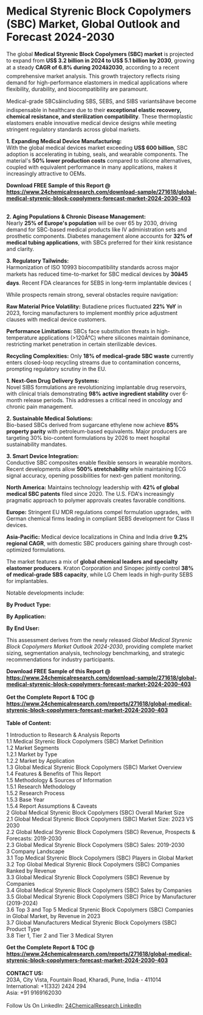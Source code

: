 <h1>Medical Styrenic Block Copolymers (SBC) Market, Global Outlook and Forecast 2024-2030</h1><p>The global <strong>Medical Styrenic Block Copolymers (SBC) market</strong> is projected to expand from <strong>US$ 3.2 billion in 2024 to US$ 5.1 billion by 2030</strong>, growing at a steady <strong>CAGR of 6.8% during 2024â2030</strong>, according to a recent comprehensive market analysis. This growth trajectory reflects rising demand for high-performance elastomers in medical applications where flexibility, durability, and biocompatibility are paramount.</p><p>Medical-grade SBCsâincluding SBS, SEBS, and SIBS variantsâhave become indispensable in healthcare due to their <strong>exceptional elastic recovery, chemical resistance, and sterilization compatibility</strong>. These thermoplastic elastomers enable innovative medical device designs while meeting stringent regulatory standards across global markets.</p><p><strong>1. Expanding Medical Device Manufacturing:</strong><br>
With the global medical devices market exceeding <strong>US$ 600 billion</strong>, SBC adoption is accelerating in tubing, seals, and wearable components. The material's <strong>50% lower production costs</strong> compared to silicone alternatives, coupled with equivalent performance in many applications, makes it increasingly attractive to OEMs.</p><div><b>Download FREE Sample of this Report @ 
            <a href="https://www.24chemicalresearch.com/download-sample/271618/global-medical-styrenic-block-copolymers-forecast-market-2024-2030-403">
            https://www.24chemicalresearch.com/download-sample/271618/global-medical-styrenic-block-copolymers-forecast-market-2024-2030-403</a></b></div><br><p><strong>2. Aging Populations &amp; Chronic Disease Management:</strong><br>
Nearly <strong>25% of Europe's population</strong> will be over 65 by 2030, driving demand for SBC-based medical products like IV administration sets and prosthetic components. Diabetes management alone accounts for <strong>32% of medical tubing applications</strong>, with SBCs preferred for their kink resistance and clarity.</p><p><strong>3. Regulatory Tailwinds:</strong><br>
Harmonization of ISO 10993 biocompatibility standards across major markets has reduced time-to-market for SBC medical devices by <strong>30â45 days</strong>. Recent FDA clearances for SEBS in long-term implantable devices (

</p><p>While prospects remain strong, several obstacles require navigation:</p><p><strong>Raw Material Price Volatility:</strong> Butadiene prices fluctuated <strong>22% YoY</strong> in 2023, forcing manufacturers to implement monthly price adjustment clauses with medical device customers.</p><p><strong>Performance Limitations:</strong> SBCs face substitution threats in high-temperature applications (&gt;120Â°C) where silicones maintain dominance, restricting market penetration in certain sterilizable devices.</p><p><strong>Recycling Complexities:</strong> Only <strong>18% of medical-grade SBC waste</strong> currently enters closed-loop recycling streams due to contamination concerns, prompting regulatory scrutiny in the EU.</p><p><strong>1. Next-Gen Drug Delivery Systems:</strong><br>
Novel SIBS formulations are revolutionizing implantable drug reservoirs, with clinical trials demonstrating <strong>98% active ingredient stability</strong> over 6-month release periods. This addresses a critical need in oncology and chronic pain management.</p><p><strong>2. Sustainable Medical Solutions:</strong><br>
Bio-based SBCs derived from sugarcane ethylene now achieve <strong>85% property parity</strong> with petroleum-based equivalents. Major producers are targeting 30% bio-content formulations by 2026 to meet hospital sustainability mandates.</p><p><strong>3. Smart Device Integration:</strong><br>
Conductive SBC composites enable flexible sensors in wearable monitors. Recent developments allow <strong>500% stretchability</strong> while maintaining ECG signal accuracy, opening possibilities for next-gen patient monitoring.</p><p><strong>North America:</strong> Maintains technology leadership with <strong>42% of global medical SBC patents</strong> filed since 2020. The U.S. FDA's increasingly pragmatic approach to polymer approvals creates favorable conditions.</p><p><strong>Europe:</strong> Stringent EU MDR regulations compel formulation upgrades, with German chemical firms leading in compliant SEBS development for Class II devices.</p><p><strong>Asia-Pacific:</strong> Medical device localizations in China and India drive <strong>9.2% regional CAGR</strong>, with domestic SBC producers gaining share through cost-optimized formulations.</p><p>The market features a mix of <strong>global chemical leaders and specialty elastomer producers</strong>. Kraton Corporation and Sinopec jointly control <strong>38% of medical-grade SBS capacity</strong>, while LG Chem leads in high-purity SEBS for implantables. </p><p>Notable developments include:</p><p><strong>By Product Type:</strong></p><p><strong>By Application:</strong></p><p><strong>By End User:</strong></p><p>This assessment derives from the newly released <em>Global Medical Styrenic Block Copolymers Market Outlook 2024-2030</em>, providing complete market sizing, segmentation analysis, technology benchmarking, and strategic recommendations for industry participants.</p><div><b>Download FREE Sample of this Report @ 
            <a href="https://www.24chemicalresearch.com/download-sample/271618/global-medical-styrenic-block-copolymers-forecast-market-2024-2030-403">
            https://www.24chemicalresearch.com/download-sample/271618/global-medical-styrenic-block-copolymers-forecast-market-2024-2030-403</a></b></div><br><div><b>Get the Complete Report & TOC @ 
            <a href="https://www.24chemicalresearch.com/reports/271618/global-medical-styrenic-block-copolymers-forecast-market-2024-2030-403">
            https://www.24chemicalresearch.com/reports/271618/global-medical-styrenic-block-copolymers-forecast-market-2024-2030-403</a></b></div><br>
            <b>Table of Content:</b><p>1 Introduction to Research & Analysis Reports<br />
    1.1 Medical Styrenic Block Copolymers (SBC) Market Definition<br />
    1.2 Market Segments<br />
        1.2.1 Market by Type<br />
        1.2.2 Market by Application<br />
    1.3 Global Medical Styrenic Block Copolymers (SBC) Market Overview<br />
    1.4 Features & Benefits of This Report<br />
    1.5 Methodology & Sources of Information<br />
        1.5.1 Research Methodology<br />
        1.5.2 Research Process<br />
        1.5.3 Base Year<br />
        1.5.4 Report Assumptions & Caveats<br />
2 Global Medical Styrenic Block Copolymers (SBC) Overall Market Size<br />
    2.1 Global Medical Styrenic Block Copolymers (SBC) Market Size: 2023 VS 2030<br />
    2.2 Global Medical Styrenic Block Copolymers (SBC) Revenue, Prospects & Forecasts: 2019-2030<br />
    2.3 Global Medical Styrenic Block Copolymers (SBC) Sales: 2019-2030<br />
3 Company Landscape<br />
    3.1 Top Medical Styrenic Block Copolymers (SBC) Players in Global Market<br />
    3.2 Top Global Medical Styrenic Block Copolymers (SBC) Companies Ranked by Revenue<br />
    3.3 Global Medical Styrenic Block Copolymers (SBC) Revenue by Companies<br />
    3.4 Global Medical Styrenic Block Copolymers (SBC) Sales by Companies<br />
    3.5 Global Medical Styrenic Block Copolymers (SBC) Price by Manufacturer (2019-2024)<br />
    3.6 Top 3 and Top 5 Medical Styrenic Block Copolymers (SBC) Companies in Global Market, by Revenue in 2023<br />
    3.7 Global Manufacturers Medical Styrenic Block Copolymers (SBC) Product Type<br />
    3.8 Tier 1, Tier 2 and Tier 3 Medical Styren</p><div><b>Get the Complete Report & TOC @ 
            <a href="https://www.24chemicalresearch.com/reports/271618/global-medical-styrenic-block-copolymers-forecast-market-2024-2030-403">
            https://www.24chemicalresearch.com/reports/271618/global-medical-styrenic-block-copolymers-forecast-market-2024-2030-403</a></b></div><br><b>CONTACT US:</b><br>
            203A, City Vista, Fountain Road, Kharadi, Pune, India - 411014<br>
            International: +1(332) 2424 294<br>
            Asia: +91 9169162030 <br><br>
            Follow Us On LinkedIn: <a href="https://www.linkedin.com/company/24chemicalresearch/">24ChemicalResearch LinkedIn</a>